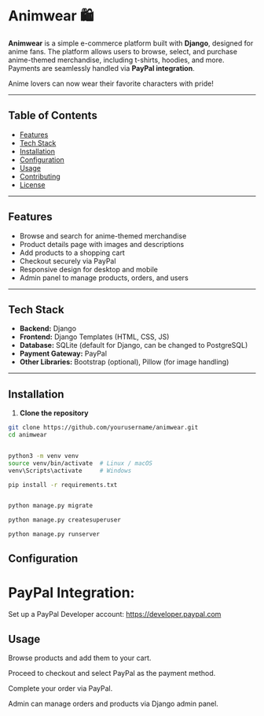 # Animwear 🛍️

**Animwear** is a simple e-commerce platform built with **Django**, designed for anime fans. The platform allows users to browse, select, and purchase anime-themed merchandise, including t-shirts, hoodies, and more. Payments are seamlessly handled via **PayPal integration**.  

Anime lovers can now wear their favorite characters with pride!  

---

## Table of Contents

- [Features](#features)  
- [Tech Stack](#tech-stack)  
- [Installation](#installation)  
- [Configuration](#configuration)  
- [Usage](#usage)  
- [Contributing](#contributing)  
- [License](#license)  

---

## Features

- Browse and search for anime-themed merchandise  
- Product details page with images and descriptions  
- Add products to a shopping cart  
- Checkout securely via PayPal  
- Responsive design for desktop and mobile  
- Admin panel to manage products, orders, and users  

---



## Tech Stack

- **Backend:** Django  
- **Frontend:** Django Templates (HTML, CSS, JS)  
- **Database:** SQLite (default for Django, can be changed to PostgreSQL)  
- **Payment Gateway:** PayPal  
- **Other Libraries:** Bootstrap (optional), Pillow (for image handling)  

---

## Installation

1. **Clone the repository**

```bash
git clone https://github.com/yourusername/animwear.git
cd animwear


python3 -m venv venv
source venv/bin/activate  # Linux / macOS
venv\Scripts\activate     # Windows

pip install -r requirements.txt


python manage.py migrate

python manage.py createsuperuser

python manage.py runserver


```

## Configuration

 # PayPal Integration:

Set up a PayPal Developer account: https://developer.paypal.com

## Usage

Browse products and add them to your cart.

Proceed to checkout and select PayPal as the payment method.

Complete your order via PayPal.

Admin can manage orders and products via Django admin panel.